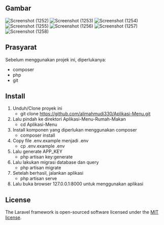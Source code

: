 ## Gambar
![Screenshot (1252)](https://github.com/alimahmudi330/Aplikasi-Menu-Rumah-Makan/assets/72405614/2d984c4a-815c-4f3a-9c86-cea8d4e2dc5f)
![Screenshot (1253)](https://github.com/alimahmudi330/Aplikasi-Menu-Rumah-Makan/assets/72405614/66037479-0cb3-4e05-a74f-3924d54555f7)
![Screenshot (1254)](https://github.com/alimahmudi330/Aplikasi-Menu-Rumah-Makan/assets/72405614/11348258-cfe2-48cc-9a6a-38dd67fe05e8)
![Screenshot (1255)](https://github.com/alimahmudi330/Aplikasi-Menu-Rumah-Makan/assets/72405614/702158af-dc87-43f2-bd06-f07cf20dc962)
![Screenshot (1256)](https://github.com/alimahmudi330/Aplikasi-Menu-Rumah-Makan/assets/72405614/31085d2f-f993-4879-9295-12f4fcbbe8dc)
![Screenshot (1257)](https://github.com/alimahmudi330/Aplikasi-Menu-Rumah-Makan/assets/72405614/49b2c675-b989-4d14-8f9b-b41803bc6686)
![Screenshot (1258)](https://github.com/alimahmudi330/Aplikasi-Menu-Rumah-Makan/assets/72405614/49745b42-ac69-4094-9d05-38cce05a57d8)

## Prasyarat
Sebelum menggunakan projek ini, diperlukanya:
- composer
- php
- git

## Install
1. Unduh/Clone proyek ini
    + git clone https://github.com/alimahmudi330/Aplikasi-Menu.git
2. Lalu pindah ke direktori Aplikasi-Menu-Rumah-Makan
    + cd Aplikasi-Menu
3. Install komponen yang diperlukan menggunakan composer
    + composer install
4. Copy file .env.example menjadi .env
    + cp .env.example .env
5. Lalu generate APP_KEY
    + php artisan key:generate
6. Lalu lakukan migrasi database dan query
    + php artisan migrate
7. Setelah berhasil, jalankan aplikasi
    + php artisan serve
8. Lalu buka browser 127.0.0.1:8000 untuk menggunakan aplikasi

## License

The Laravel framework is open-sourced software licensed under the [MIT license](https://opensource.org/licenses/MIT).
